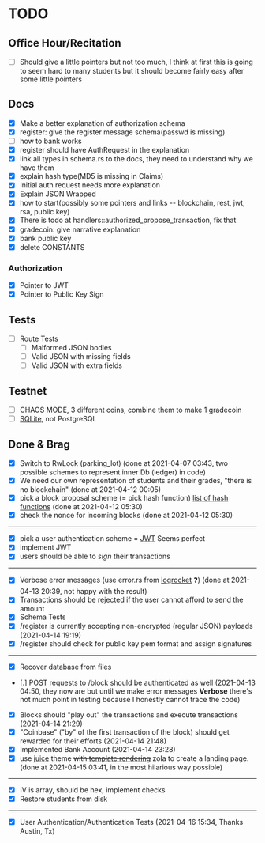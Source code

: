 # TODO

## Office Hour/Recitation
- [ ] Should give a little pointers but not too much, I think at first this is going to seem hard to many students but it should become fairly easy after some little pointers

## Docs
- [x] Make a better explanation of authorization schema
- [x] register: give the register message schema(passwd is missing)
- [ ] how to bank works
- [x] register should have AuthRequest in the explanation
- [x] link all types in schema.rs to the docs, they need to understand why we have them
- [x] explain hash type(MD5 is missing in Claims)
- [x] Initial auth request needs more explanation
- [x] Explain JSON Wrapped
- [x] how to start(possibly some pointers and links -- blockchain, rest, jwt, rsa, public key)
- [x] There is todo at handlers::authorized_propose_transaction, fix that
- [x] gradecoin: give narrative explanation
- [x] bank public key
- [X] delete CONSTANTS

### Authorization
- [x] Pointer to JWT
- [x] Pointer to Public Key Sign

## Tests
- [ ] Route Tests
    - [ ] Malformed JSON bodies
    - [ ] Valid JSON with missing fields
    - [ ] Valid JSON with extra fields

## Testnet
- [ ] CHAOS MODE, 3 different coins, combine them to make 1 gradecoin
- [ ] [SQLite](https://unixsheikh.com/articles/sqlite-the-only-database-you-will-ever-need-in-most-cases.html), not PostgreSQL

## Done & Brag
- [x] Switch to RwLock (parking_lot) (done at 2021-04-07 03:43, two possible schemes to represent inner Db (ledger) in code)
- [x] We need our own representation of students and their grades, "there is no blockchain" (done at 2021-04-12 00:05)
- [x] pick a block proposal scheme (= pick hash function) [list of hash functions](https://en.bitcoinwiki.org/wiki/List_of_hash_functions) (done at 2021-04-12 05:30)
- [x] check the nonce for incoming blocks (done at 2021-04-12 05:30)
----
- [X] pick a user authentication scheme = [JWT](https://tools.ietf.org/html/rfc7519) Seems perfect
- [X] implement JWT
- [X] users should be able to _sign_ their transactions
----
- [x] Verbose error messages (use error.rs from [logrocket](https://blog.logrocket.com/create-an-async-crud-web-service-in-rust-with-warp/) ❓) (done at 2021-04-13 20:39, not happy with the result)
- [x] Transactions should be rejected if the user cannot afford to send the amount
- [X] Schema Tests
- [x] /register is currently accepting non-encrypted (regular JSON) payloads (2021-04-14 19:19)
- [x] /register should check for public key pem format and assign signatures
----
- [x] Recover database from files
- [.] POST requests to /block should be authenticated as well (2021-04-13 04:50, they now are but until we make error messages **Verbose** there's not much point in testing because I honestly cannot trace the code)
- [X] Blocks should "play out" the transactions and execute transactions (2021-04-14 21:29)
- [X] "Coinbase" ("by" of the first transaction of the block) should get rewarded for their efforts (2021-04-14 21:48)
- [X] Implemented Bank Account (2021-04-14 23:28)
- [x] use [juice](https://www.getzola.org/themes/juice/) theme ~~with [template rendering](https://blog.logrocket.com/template-rendering-in-rust/)~~ zola to create a landing page. (done at 2021-04-15 03:41, in the most hilarious way possible)
----
- [x] IV is array, should be hex, implement checks
- [x] Restore students from disk
----
- [x] User Authentication/Authentication Tests (2021-04-16 15:34, Thanks Austin, Tx)
